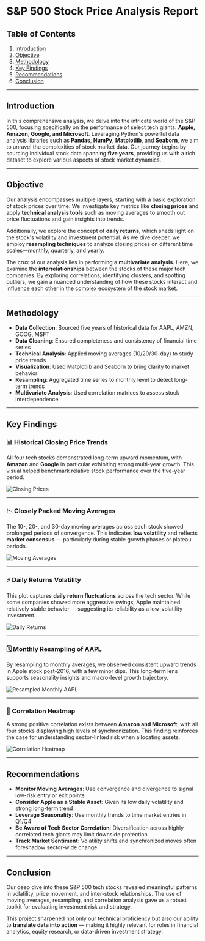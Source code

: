 # S&P 500 Stock Price Analysis Report

## Table of Contents  
1. [Introduction](#introduction)  
2. [Objective](#objective)  
3. [Methodology](#methodology)  
4. [Key Findings](#key-findings)  
5. [Recommendations](#recommendations)  
6. [Conclusion](#conclusion)

---

## Introduction  
In this comprehensive analysis, we delve into the intricate world of the S&P 500, focusing specifically on the performance of select tech giants: **Apple, Amazon, Google, and Microsoft**. Leveraging Python's powerful data analysis libraries such as **Pandas**, **NumPy**, **Matplotlib**, and **Seaborn**, we aim to unravel the complexities of stock market data. Our journey begins by sourcing individual stock data spanning **five years**, providing us with a rich dataset to explore various aspects of stock market dynamics.

---

## Objective  
Our analysis encompasses multiple layers, starting with a basic exploration of stock prices over time. We investigate key metrics like **closing prices** and apply **technical analysis tools** such as moving averages to smooth out price fluctuations and gain insights into trends.

Additionally, we explore the concept of **daily returns**, which sheds light on the stock's volatility and investment potential. As we dive deeper, we employ **resampling techniques** to analyze closing prices on different time scales—monthly, quarterly, and yearly.

The crux of our analysis lies in performing a **multivariate analysis**. Here, we examine the **interrelationships** between the stocks of these major tech companies. By exploring correlations, identifying clusters, and spotting outliers, we gain a nuanced understanding of how these stocks interact and influence each other in the complex ecosystem of the stock market.

---

## Methodology  
- **Data Collection**: Sourced five years of historical data for AAPL, AMZN, GOOG, MSFT  
- **Data Cleaning**: Ensured completeness and consistency of financial time series  
- **Technical Analysis**: Applied moving averages (10/20/30-day) to study price trends  
- **Visualization**: Used Matplotlib and Seaborn to bring clarity to market behavior  
- **Resampling**: Aggregated time series to monthly level to detect long-term trends  
- **Multivariate Analysis**: Used correlation matrices to assess stock interdependence

---

## Key Findings  

### 📊 Historical Closing Price Trends  
All four tech stocks demonstrated long-term upward momentum, with **Amazon** and **Google** in particular exhibiting strong multi-year growth. This visual helped benchmark relative stock performance over the five-year period.

![Closing Prices](images/closing_prices_over_time.png)

---

### 📉 Closely Packed Moving Averages  
The 10-, 20-, and 30-day moving averages across each stock showed prolonged periods of convergence. This indicates **low volatility** and reflects **market consensus** — particularly during stable growth phases or plateau periods.

![Moving Averages](images/moving_averages_closeness.png)

---

### ⚡ Daily Returns Volatility  
This plot captures **daily return fluctuations** across the tech sector. While some companies showed more aggressive swings, Apple maintained relatively stable behavior — suggesting its reliability as a low-volatility investment.

![Daily Returns](images/newplot.png)

---

### 🗓️ Monthly Resampling of AAPL  
By resampling to monthly averages, we observed consistent upward trends in Apple stock post-2016, with a few minor dips. This long-term lens supports seasonality insights and macro-level growth trajectory.

![Resampled Monthly AAPL](images/resampled_monthly_aapl.png)

---

### 🔗 Correlation Heatmap  
A strong positive correlation exists between **Amazon and Microsoft**, with all four stocks displaying high levels of synchronization. This finding reinforces the case for understanding sector-linked risk when allocating assets.

![Correlation Heatmap](images/stock_correlation_heatmap.png)

---

## Recommendations  
- **Monitor Moving Averages**: Use convergence and divergence to signal low-risk entry or exit points  
- **Consider Apple as a Stable Asset**: Given its low daily volatility and strong long-term trend  
- **Leverage Seasonality**: Use monthly trends to time market entries in Q1/Q4  
- **Be Aware of Tech Sector Correlation**: Diversification across highly correlated tech giants may limit downside protection  
- **Track Market Sentiment**: Volatility shifts and synchronized moves often foreshadow sector-wide change

---

## Conclusion  
Our deep dive into these S&P 500 tech stocks revealed meaningful patterns in volatility, price movement, and inter-stock relationships. The use of moving averages, resampling, and correlation analysis gave us a robust toolkit for evaluating investment risk and strategy.

This project sharpened not only our technical proficiency but also our ability to **translate data into action** — making it highly relevant for roles in financial analytics, equity research, or data-driven investment strategy.
